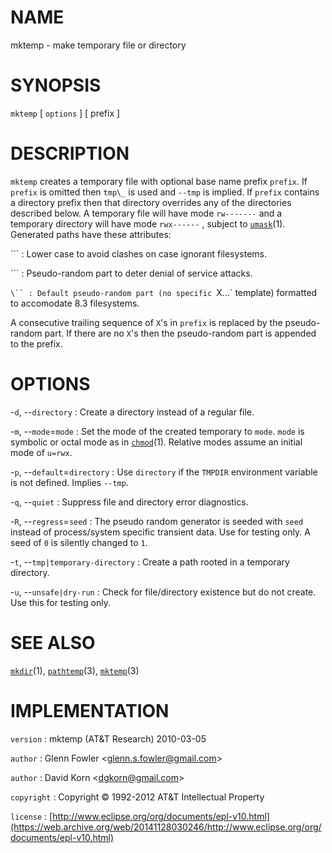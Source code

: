 # NAME

mktemp - make temporary file or directory

# SYNOPSIS

`mktemp` \[ `options` \] \[ prefix \]

# DESCRIPTION

`mktemp` creates a temporary file with optional base name prefix
`prefix`. If `prefix` is omitted then `tmp\_` is used and `--tmp` is
implied. If `prefix` contains a directory prefix then that directory
overrides any of the directories described below. A temporary file will
have mode `rw-------` and a temporary directory will have mode
`rwx------` , subject to
[`umask`](/web/20141128030246/http://www2.research.att.com/~astopen/man/man1/umask.html)(1).
Generated paths have these attributes:

`\``
: Lower case to avoid clashes on case ignorant filesystems.

`\``
: Pseudo-random part to deter denial of service attacks.

`\``
: Default pseudo-random part (no specific `X...` template) formatted
    to accomodate 8.3 filesystems.

A consecutive trailing sequence of `X`'s in `prefix` is replaced by
the pseudo-random part. If there are no `X`'s then the pseudo-random
part is appended to the prefix.

# OPTIONS

-`d`, --`directory`
:   Create a directory instead of a regular file.

-`m`, --`mode`=`mode`
:   Set the mode of the created temporary to `mode`. `mode` is symbolic
    or octal mode as in
    [`chmod`](/web/20141128030246/http://www2.research.att.com/~astopen/man/man1/chmod.html)(1).
    Relative modes assume an initial mode of `u=rwx`.

-`p`, --`default`=`directory`
:   Use `directory` if the `TMPDIR` environment variable is not
    defined. Implies `--tmp`.

-`q`, --`quiet`
:   Suppress file and directory error diagnostics.

-`R`, --`regress`=`seed`
:   The pseudo random generator is seeded with `seed` instead of
    process/system specific transient data. Use for testing only. A seed
    of `0` is silently changed to `1`.

-`t`, --`tmp|temporary-directory`
:   Create a path rooted in a temporary directory.

-`u`, --`unsafe|dry-run`
:   Check for file/directory existence but do not create. Use this for
    testing only.

# SEE ALSO

[`mkdir`](/web/20141128030246/http://www2.research.att.com/~astopen/man/man1/mkdir.html)(1),
[`pathtemp`](/web/20141128030246/http://www2.research.att.com/~astopen/man/man3/pathtemp.html)(3),
[`mktemp`](/web/20141128030246/http://www2.research.att.com/~astopen/man/man3/mktemp.html)(3)

# IMPLEMENTATION

`version`
:   mktemp (AT&T Research) 2010-03-05

`author`
:   Glenn Fowler
    &lt;[glenn.s.fowler@gmail.com](https://web.archive.org/web/20141128030246/mailto:glenn.s.fowler@gmail.com)&gt;

`author`
:   David Korn
    &lt;[dgkorn@gmail.com](https://web.archive.org/web/20141128030246/mailto:dgkorn@gmail.com)&gt;

`copyright`
:   Copyright © 1992-2012 AT&T Intellectual Property

`license`
:   [http://www.eclipse.org/org/documents/epl-v10.html](https://web.archive.org/web/20141128030246/http://www.eclipse.org/org/documents/epl-v10.html)


